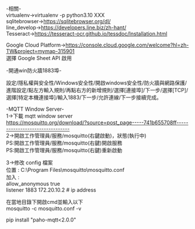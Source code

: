 -相關-  
virtualenv->virtualenv -p python3.10 XXX  
sqlitebrowser->https://sqlitebrowser.org/dl/  
line_develop->https://developers.line.biz/zh-hant/  
Tesseract->https://tesseract-ocr.github.io/tessdoc/Installation.html  

Google Cloud Platform->https://console.cloud.google.com/welcome?hl=zh-TW&project=mymap-315901  
選擇 Google Sheet API 啟用  
 
  
  
-開通win防火牆1883埠-  

設定/隱私權與安全性/Windows安全性/開啟windows安全性/防火牆與網路保護/進階設定/點左方輸入規則/再點右方的新增規則/選擇[連接埠]/下一步/選擇[TCP]/選擇[特定本機連接埠]/輸入1883/下一步/允許連線/下一步接續完成。  

-MQTT Window Server-  
1->下載 mqtt window server  
https://mosquitto.org/download/?source=post_page-----741b655708ff--------------------------------  
2->開啟工作管理員/服務/mosquitto(右鍵啟動)，狀態(執行中)  
PS:開啟工作管理員/服務/mosquitto(右鍵)開啟服務  
PS:開啟工作管理員/服務/mosquitto(右鍵)重新啟動  

3->修改 config 檔案  
位置 : C:\Program Files\mosquitto\mosquitto.conf  
加入 :  
allow_anonymous true  
listener 1883 172.20.10.2 # ip address  
  
在當地目錄下開啟cmd並輸入以下  
mosquitto -c mosquitto.conf -v  
  
pip install "paho-mqtt<2.0.0"  
